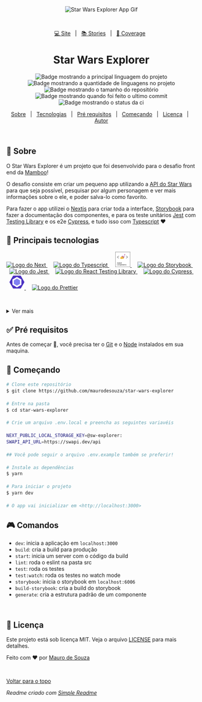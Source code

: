 <div align="center" id="top">
  <img src="./.github/assets/app.gif" alt="Star Wars Explorer App Gif" />

  &#xa0;
  <p align="center">
    <a href="https://star-wars-explorer.vercel.app">💻 Site</a> &#xa0; | &#xa0;
    <a href="https://stories-star-wars-explorer.vercel.app">📚 Stories</a> &#xa0; | &#xa0;
    <a href="https://coverage-star-wars-explorer.vercel.app">🤖 Coverage</a> &#xa0;
</div>

<h1 align="center">Star Wars Explorer</h1>

<p align="center">
  <img alt="Badge mostrando a principal linguagem do projeto" src="https://img.shields.io/github/languages/top/maurodesouza/star-wars-explorer?color=FFE81F">

  <img alt="Badge mostrando a quantidade de linguagens no projeto" src="https://img.shields.io/github/languages/count/maurodesouza/star-wars-explorer?color=FFE81F">

  <img alt="Badge mostrando o tamanho do repositório" src="https://img.shields.io/github/repo-size/maurodesouza/star-wars-explorer?color=FFE81F">

  <img alt="Badge mostrando quando foi feito o ultimo commit" src="https://img.shields.io/github/last-commit/maurodesouza/star-wars-explorer?color=FFE81F">

  <img alt="Badge mostrando o status da ci" src="https://github.com/maurodesouza/star-wars-explorer/workflows/ci/badge.svg">

</p>

<p align="center">
  <a href="#dart-sobre">Sobre</a> &#xa0; | &#xa0;
  <a href="#rocket-principais-tecnologias">Tecnologias</a> &#xa0; | &#xa0;
  <a href="#white_check_mark-pré-requisitos">Pré requisitos</a> &#xa0; | &#xa0;
  <a href="#checkered_flag-começando">Começando</a> &#xa0; | &#xa0;
  <a href="#memo-licença">Licença</a> &#xa0; | &#xa0;
  <a href="https://github.com/maurodesouza" target="_blank">Autor</a>
</p>

<br>

## :dart: Sobre ##

O Star Wars Explorer é um projeto que foi desenvolvido para o desafio front end da [Mamboo](https://mamboo.co.ao)!

O desafio consiste em criar um pequeno app utilizando a [API do Star Wars](https://swapi.dev) para que seja possível, pesquisar por algum personagem e ver mais informações sobre o ele, e poder salva-lo como favorito.

Para fazer o app utilizei o [Nextjs](https://nextjs.org) para criar toda a interface, [Storybook](https://storybook.js.org) para fazer a documentação dos componentes, e para os teste unitários [Jest](https://jestjs.io) com [Testing Library](https://testing-library.com/docs/dom-testing-library/intro/) e os e2e [Cypress](https://www.cypress.io), e tudo isso com [Typescript](https://www.typescriptlang.org) ❤

## :rocket: Principais tecnologias ##

<a href="https://nextjs.org">
  <img width="40" title="NextJs" alt="Logo do Next" src="https://raw.githubusercontent.com/maurodesouza/maurodesouza/master/assets/next-logo.svg">
</a> &#xa0; &#xa0;

<a href="https://www.typescriptlang.org">
  <img width="40" title="Typescript" alt="Logo do Typescript" src="https://raw.githubusercontent.com/maurodesouza/maurodesouza/master/assets/typescript-logo.svg">
</a> &#xa0; &#xa0;

<a href="https://styled-components.com">
  <img width="40" title="Styled Components" alt="Logo do Styled Components" src="https://raw.githubusercontent.com/github/explore/80688e429a7d4ef2fca1e82350fe8e3517d3494d/topics/styled-components/styled-components.png">
</a> &#xa0; &#xa0;

<a href="https://storybook.js.org">
  <img width="40" title="Storybook" alt="Logo do Storybook" src="https://raw.githubusercontent.com/maurodesouza/maurodesouza/master/assets/storybook-logo.svg">
</a> &#xa0; &#xa0;

<a href="https://jestjs.io">
  <img width="40" title="Jest" alt="Logo do Jest" src="https://raw.githubusercontent.com/maurodesouza/maurodesouza/master/assets/jest-logo.svg">
</a> &#xa0; &#xa0;

<a href="https://testing-library.com/docs/dom-testing-library/intro/">
  <img width="40" title="React Testing Library" alt="Logo do React Testing Library" src="https://testing-library.com/img/octopus-64x64.png">
</a> &#xa0; &#xa0;

<a href="https://www.cypress.io">
  <img width="40" title="Cypress" alt="Logo do Cypress" src="https://github.com/maurodesouza/maurodesouza/raw/master/assets/cypress-logo.svg">
</a> &#xa0; &#xa0;

<a href="https://eslint.org">
  <img  width="40" title="Eslint" alt="Logo do Eslint" src="https://raw.githubusercontent.com/github/explore/80688e429a7d4ef2fca1e82350fe8e3517d3494d/topics/eslint/eslint.png">
</a> &#xa0; &#xa0;

<a href="https://prettier.io">
  <img width="40" title="Prettier" alt="Logo do Prettier" src="https://prettier.io/icon.png">
</a>

&#xa0;

<details>
  <summary>Ver mais</summary>

  <br>

  * [Styled Media Query](https://github.com/morajabi/styled-media-query)
  * [Styled Icons](https://styled-icons.js.org)
  * [React Lottie](https://github.com/chenqingspring/react-lottie)
  * [Axios](https://github.com/axios/axios)
  * [Plop](https://plopjs.com)

</details>

## :white_check_mark: Pré requisitos ##

Antes de começar :checkered_flag:, você precisa ter o [Git](https://git-scm.com) e o [Node](https://nodejs.org/en/) instalados em sua maquina.

## :checkered_flag: Começando ##

```bash
# Clone este repositório
$ git clone https://github.com/maurodesouza/star-wars-explorer

# Entre na pasta
$ cd star-wars-explorer

# Crie um arquivo .env.local e preencha as seguintes variavéis

NEXT_PUBLIC_LOCAL_STORAGE_KEY=@sw-explorer:
SWAPI_API_URL=https://swapi.dev/api

## Você pode seguir o arquivo .env.example também se preferir!

# Instale as dependências
$ yarn

# Para iniciar o projeto
$ yarn dev

# O app vai inicializar em <http://localhost:3000>
```

## :video_game: Comandos

- `dev`: inicia a aplicação em `localhost:3000`
- `build`: cria a build para produção
- `start`: inicia um server com o código da build
- `lint`: roda o eslint na pasta src
- `test`: roda os testes
- `test:watch`: roda os testes no watch mode
- `storybook`: inicia o storybook em `localhost:6006`
- `build-storybook`: cria a build do storybook
- `generate`: cria a estrutura padrão de um componente

&#xa0;

## :memo: Licença ##

Este projeto está sob licença MIT. Veja o arquivo [LICENSE](LICENSE.md) para mais detalhes.


Feito com :heart: por <a href="https://github.com/maurodesouza" target="_blank">Mauro de Souza</a>

&#xa0;

<a href="#top">Voltar para o topo</a>

*Readme criado com [Simple Readme](https://marketplace.visualstudio.com/items?itemName=maurodesouza.vscode-simple-readme)*
